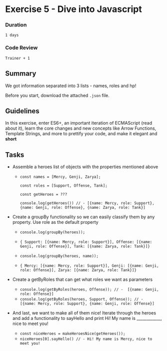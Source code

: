 # Exercise 5 - Dive into Javascript

### Duration
`1 days`

### Code Review
`Trainer + 1`

## Summary
We got information separated into 3 lists - names, roles and hp!

Before you start, download the attached ```.json``` file.

## Guidelines
In this exercise, enter ES6+, an important iteration of ECMAScript (read about it), learn the core changes and new concepts like Arrow Functions, Template Strings, and more to prettify your code, and make it elegant and <b>short</b>

## Tasks
* Assemble a heroes list of objects with the properties mentioned above

  * ```const names = [Mercy, Genji, Zarya]; ```

    ```const roles = [Support, Offense, Tank];```

    ```const getHeroes = ??? ```

    ```console.log(getHeroes()) // - [{name: Mercy, role: Support}, {name: Genji, role: Offense}, {name: Zarya, role: Tank}]```

* Create a groupBy functionality so we can easily classify them by any property. Use role as the default property

  * ```console.log(groupBy(heroes));```
  * ``` { Support: [{name: Mercy, role: Support}], Offense: [{name: Genji, role: Offense}], Tank: [{name: Zarya, role: Tank}]} ```

  * ``` console.log(groupBy(heroes, name)); ```
  * ```{ Mercy: [{name: Mercy, role: Support}], Genji: [{name: Genji, role: Offense}], Zarya: [{name: Zarya, role: Tank}]} ```

* Create a getByRoles that can get what roles we want as parameters

  * ```console.log(getByRoles(heroes, Offense)); // -  [{name: Genji, role: Offense}] ```
  * ```console.log(getByRoles(heroes, Support, Offense)); // -  [{name: Mercy, role: Support}, {name: Genji, role: Offense}] ```

* And last, we want to make all of them nice! Iterate through the heroes and add a functionality to sayHello and print
Hi! My name is ____________, nice to meet you!


  * ```const niceHeroes = makeHeroesNice(getHeroes());```
  * ```niceHeroes[0].sayHello() // - Hi! My name is Mercy, nice to meet you!```